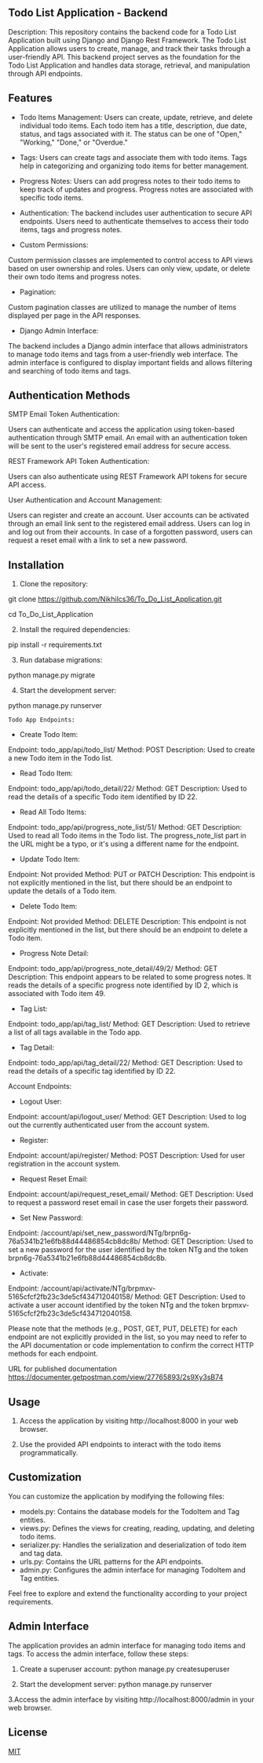 ## Todo List Application - Backend

Description:
This repository contains the backend code for a Todo List Application built using Django and Django Rest Framework. The Todo List Application allows users to create, manage, and track their tasks through a user-friendly API. This backend project serves as the foundation for the Todo List Application and handles data storage, retrieval, and manipulation through API endpoints.
## Features

* Todo Items Management: 
Users can create, update, retrieve, and delete individual todo items. Each todo item has a title, description, due date, status, and tags associated with it. The status can be one of "Open," "Working," "Done," or "Overdue."

* Tags: 
Users can create tags and associate them with todo items. Tags help in categorizing and organizing todo items for better management.

* Progress Notes: 
Users can add progress notes to their todo items to keep track of updates and progress. Progress notes are associated with specific todo items.

* Authentication: 
The backend includes user authentication to secure API endpoints. Users need to authenticate themselves to access their todo items, tags and progress notes.

* Custom Permissions:

Custom permission classes are implemented to control access to API views based on user ownership and roles. Users can only view, update, or delete their own todo items and progress notes.

* Pagination:

Custom pagination classes are utilized to manage the number of items displayed per page in the API responses.

* Django Admin Interface:

The backend includes a Django admin interface that allows administrators to manage todo items and tags from a user-friendly web interface. The admin interface is configured to display important fields and allows filtering and searching of todo items and tags.
## Authentication Methods

SMTP Email Token Authentication:

Users can authenticate and access the application using token-based authentication through SMTP email.
An email with an authentication token will be sent to the user's registered email address for secure access.

REST Framework API Token Authentication:

Users can also authenticate using REST Framework API tokens for secure API access.

User Authentication and Account Management:

Users can register and create an account.
User accounts can be activated through an email link sent to the registered email address.
Users can log in and log out from their accounts.
In case of a forgotten password, users can request a reset email with a link to set a new password.
## Installation
1. Clone the repository:

git clone https://github.com/Nikhilcs36/To_Do_List_Application.git

cd To_Do_List_Application

2. Install the required dependencies:

pip install -r requirements.txt

3. Run database migrations:

python manage.py migrate

4. Start the development server:

python manage.py runserver





    Todo App Endpoints:

* Create Todo Item:

Endpoint: todo_app/api/todo_list/
Method: POST
Description: Used to create a new Todo item in the Todo list.

* Read Todo Item:

Endpoint: todo_app/api/todo_detail/22/
Method: GET
Description: Used to read the details of a specific Todo item identified by ID 22.

* Read All Todo Items:

Endpoint: todo_app/api/progress_note_list/51/
Method: GET
Description: Used to read all Todo items in the Todo list. The progress_note_list part in the URL might be a typo, or it's using a different name for the endpoint.

* Update Todo Item:

Endpoint: Not provided
Method: PUT or PATCH
Description: This endpoint is not explicitly mentioned in the list, but there should be an endpoint to update the details of a Todo item.

* Delete Todo Item:

Endpoint: Not provided
Method: DELETE
Description: This endpoint is not explicitly mentioned in the list, but there should be an endpoint to delete a Todo item.

* Progress Note Detail:

Endpoint: todo_app/api/progress_note_detail/49/2/
Method: GET
Description: This endpoint appears to be related to some progress notes. It reads the details of a specific progress note identified by ID 2, which is associated with Todo item 49.

* Tag List:

Endpoint: todo_app/api/tag_list/
Method: GET
Description: Used to retrieve a list of all tags available in the Todo app.

* Tag Detail:

Endpoint: todo_app/api/tag_detail/22/
Method: GET
Description: Used to read the details of a specific tag identified by ID 22.

Account Endpoints:

* Logout User:

Endpoint: account/api/logout_user/
Method: GET
Description: Used to log out the currently authenticated user from the account system.

* Register:

Endpoint: account/api/register/
Method: POST
Description: Used for user registration in the account system.

* Request Reset Email:

Endpoint: account/api/request_reset_email/
Method: GET
Description: Used to request a password reset email in case the user forgets their password.

* Set New Password:

Endpoint: /account/api/set_new_password/NTg/brpn6g-76a5341b21e6fb88d44486854cb8dc8b/
Method: GET
Description: Used to set a new password for the user identified by the token NTg and the token brpn6g-76a5341b21e6fb88d44486854cb8dc8b.

* Activate:

Endpoint: /account/api/activate/NTg/brpmxv-5165cfcf2fb23c3de5cf434712040158/
Method: GET
Description: Used to activate a user account identified by the token NTg and the token brpmxv-5165cfcf2fb23c3de5cf434712040158.

Please note that the methods (e.g., POST, GET, PUT, DELETE) for each endpoint are not explicitly provided in the list, so you may need to refer to the API documentation or code implementation to confirm the correct HTTP methods for each endpoint.

URL for published documentation https://documenter.getpostman.com/view/27765893/2s9Xy3sB74

## Usage

1. Access the application by visiting http://localhost:8000 in your web browser.

2. Use the provided API endpoints to interact with the todo items programmatically.
## Customization

You can customize the application by modifying the following files:

* models.py: Contains the database models for the TodoItem and Tag entities.
* views.py: Defines the views for creating, reading, updating, and deleting todo items.
* serializer.py: Handles the serialization and deserialization of todo item and tag data.
* urls.py: Contains the URL patterns for the API endpoints.
* admin.py: Configures the admin interface for managing TodoItem and Tag entities.

Feel free to explore and extend the functionality according to your project requirements.
## Admin Interface

The application provides an admin interface for managing todo items and tags. To access the admin interface, follow these steps:

1. Create a superuser account:
python manage.py createsuperuser

2. Start the development server:
python manage.py runserver

3.Access the admin interface by visiting http://localhost:8000/admin in your web browser.

## License

[MIT](https://choosealicense.com/licenses/mit/)

